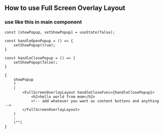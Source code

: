 ## How to use Full Screen Overlay Layout

### use like this in main component

```
const [showPopup, setShowPopup] = useState(false);

const handleOpenPopup = () => {
    setShowPopup(true);
}

const handleClosePopup = () => {
    setShowPopup(false);
}

{
    showPopup
    ?
    (
        <FullScreenOverlayLayout handleCloseFunc={handleClosePopup}>
            <h2>hello world from mom</h2> 
            <!-- add whatever you want as content buttons and anything -->
        </FullScreenOverlayLayout>
    )
    :
    ("")
}

```